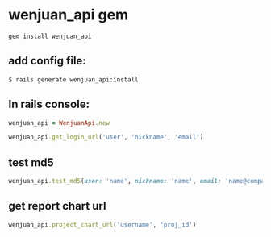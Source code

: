 # wenjuan_api gem

```shell
gem install wenjuan_api
```

## add config file:

```shell
$ rails generate wenjuan_api:install
```

## In rails console:

```ruby
wenjuan_api = WenjuanApi.new

wenjuan_api.get_login_url('user', 'nickname', 'email')

```

## test md5

```ruby
wenjuan_api.test_md5(user: 'name', nickname: 'name', email: 'name@company.com', ctime: Time.now.strftime('%Y-%m-%d %H:%M'))
```

## get report chart url

```ruby
wenjuan_api.project_chart_url('username', 'proj_id')
```
